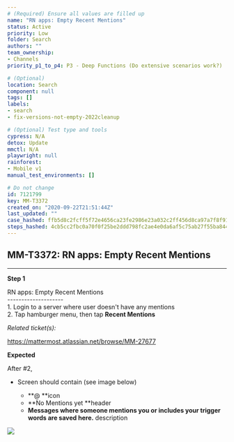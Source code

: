 ```yaml
---
# (Required) Ensure all values are filled up
name: "RN apps: Empty Recent Mentions"
status: Active
priority: Low
folder: Search
authors: ""
team_ownership: 
- Channels
priority_p1_to_p4: P3 - Deep Functions (Do extensive scenarios work?)

# (Optional)
location: Search
component: null
tags: []
labels: 
- search
- fix-versions-not-empty-2022cleanup

# (Optional) Test type and tools
cypress: N/A
detox: Update
mmctl: N/A
playwright: null
rainforest: 
- Mobile v1
manual_test_environments: []

# Do not change
id: 7121799
key: MM-T3372
created_on: "2020-09-22T21:51:44Z"
last_updated: ""
case_hashed: ffb5d8c2fcff5f72e4656ca23fe2986e23a032c2ff456d8ca97a7f8f916bc73178ec0dea2bb9f00b81b1e400f7ce6fb7
steps_hashed: 4cb5cc2fbc0a70f0f25be2ddd798fc2ae4e0da6af5c75ab27f55ba844d8fe5762f59455f47922af6b61a7b04f874ba21
---
```


<!-- (Auto-generated) Based on frontmatter's "key" and "name" -->

## MM-T3372: RN apps: Empty Recent Mentions

---

**Step 1**

RN apps: Empty Recent Mentions\
\--------------------\
1\. Login to a server where user doesn't have any mentions\
2\. Tap hamburger menu, then tap **Recent Mentions**

_Related ticket(s):_

<https://mattermost.atlassian.net/browse/MM-27677>

**Expected**

After #2,

- Screen should contain (see image below)

  - \*\*@ \*\*icon
  - \*\*No Mentions yet \*\*header
  - **Messages where someone mentions you or includes your trigger words are saved here.** description

![](https://smartbear-tm4j-prod-us-west-2-attachment-rich-text.s3.us-west-2.amazonaws.com/embedded-f3277290f945470c4add5d21ef3dc7ca7b74388fc7152bfb6b99ae58c66a95a8-1600811490262-IMG_0280.PNG)
